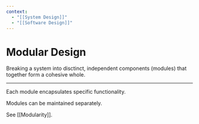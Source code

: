 ```yaml
---
context:
  - "[[System Design]]"
  - "[[Software Design]]"
---
```


# Modular Design

Breaking a system into disctinct, independent components (modules) that together form a cohesive whole.

---

Each module encapsulates specific functionality.

Modules can be maintained separately.

See [[Modularity]].
